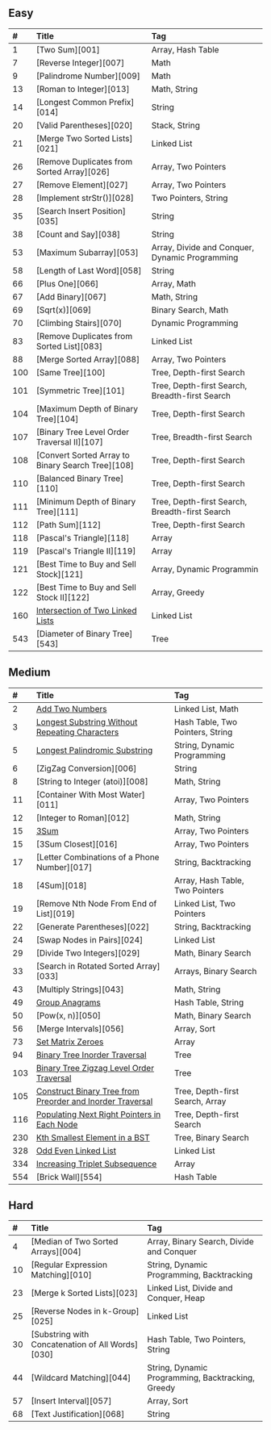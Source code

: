 ## Easy

| #    | Title                                             | Tag                                            |
| :--- | :------------------------------------------------ | :--------------------------------------------- |
| 1    | [Two Sum][001]                                    | Array, Hash Table                              |
| 7    | [Reverse Integer][007]                            | Math                                           |
| 9    | [Palindrome Number][009]                          | Math                                           |
| 13   | [Roman to Integer][013]                           | Math, String                                   |
| 14   | [Longest Common Prefix][014]                      | String                                         |
| 20   | [Valid Parentheses][020]                          | Stack, String                                  |
| 21   | [Merge Two Sorted Lists][021]                     | Linked List                                    |
| 26   | [Remove Duplicates from Sorted Array][026]        | Array, Two Pointers                            |
| 27   | [Remove Element][027]                             | Array, Two Pointers                            |
| 28   | [Implement strStr()][028]                         | Two Pointers, String                           |
| 35   | [Search Insert Position][035]                     | String                                         |
| 38   | [Count and Say][038]                              | String                                         |
| 53   | [Maximum Subarray][053]                           | Array, Divide and Conquer, Dynamic Programming |
| 58   | [Length of Last Word][058]                        | String                                         |
| 66   | [Plus One][066]                                   | Array, Math                                    |
| 67   | [Add Binary][067]                                 | Math, String                                   |
| 69   | [Sqrt(x)][069]                                    | Binary Search, Math                            |
| 70   | [Climbing Stairs][070]                            | Dynamic Programming                            |
| 83   | [Remove Duplicates from Sorted List][083]         | Linked List                                    |
| 88   | [Merge Sorted Array][088]                         | Array, Two Pointers                            |
| 100  | [Same Tree][100]                                  | Tree, Depth-first Search                       |
| 101  | [Symmetric Tree][101]                             | Tree, Depth-first Search, Breadth-first Search |
| 104  | [Maximum Depth of Binary Tree][104]               | Tree, Depth-first Search                       |
| 107  | [Binary Tree Level Order Traversal II][107]       | Tree, Breadth-first Search                     |
| 108  | [Convert Sorted Array to Binary Search Tree][108] | Tree, Depth-first Search                       |
| 110  | [Balanced Binary Tree][110]                       | Tree, Depth-first Search                       |
| 111  | [Minimum Depth of Binary Tree][111]               | Tree, Depth-first Search, Breadth-first Search |
| 112  | [Path Sum][112]                                   | Tree, Depth-first Search                       |
| 118  | [Pascal's Triangle][118]                          | Array                                          |
| 119  | [Pascal's Triangle II][119]                       | Array                                          |
| 121  | [Best Time to Buy and Sell Stock][121]            | Array, Dynamic Programmin                      |
| 122  | [Best Time to Buy and Sell Stock II][122]         | Array, Greedy                                  |
| 160  | [Intersection of Two Linked Lists][160]           | Linked List                                    |
| 543  | [Diameter of Binary Tree][543]                    | Tree                                           |


## Medium

| #    | Title                                                              | Tag                              |
| :--- | :----------------------------------------------------              | :------------------------------- |
| 2    | [Add Two Numbers][002]                                             | Linked List, Math                |
| 3    | [Longest Substring Without Repeating Characters][003]              | Hash Table, Two Pointers, String |
| 5    | [Longest Palindromic Substring][005]                               | String, Dynamic Programming      |
| 6    | [ZigZag Conversion][006]                                           | String                           |
| 8    | [String to Integer (atoi)][008]                                    | Math, String                     |
| 11   | [Container With Most Water][011]                                   | Array, Two Pointers              |
| 12   | [Integer to Roman][012]                                            | Math, String                     |
| 15   | [3Sum][015]                                                        | Array, Two Pointers              |
| 15   | [3Sum Closest][016]                                                | Array, Two Pointers              |
| 17   | [Letter Combinations of a Phone Number][017]                       | String, Backtracking             |
| 18   | [4Sum][018]                                                        | Array, Hash Table, Two Pointers  |
| 19   | [Remove Nth Node From End of List][019]                            | Linked List, Two Pointers        |
| 22   | [Generate Parentheses][022]                                        | String, Backtracking             |
| 24   | [Swap Nodes in Pairs][024]                                         | Linked List                      |
| 29   | [Divide Two Integers][029]                                         | Math, Binary Search              |
| 33   | [Search in Rotated Sorted Array][033]                              | Arrays, Binary Search            |
| 43   | [Multiply Strings][043]                                            | Math, String                     |
| 49   | [Group Anagrams][049]                                              | Hash Table, String               |
| 50   | [Pow(x, n)][050]                                                   | Math, Binary Search              |
| 56   | [Merge Intervals][056]                                             | Array, Sort                      |
| 73   | [Set Matrix Zeroes][073]                                           | Array                            |
| 94   | [Binary Tree Inorder Traversal][094]                               | Tree                             |
| 103  | [Binary Tree Zigzag Level Order Traversal][103]                    | Tree                             |
| 105  | [Construct Binary Tree from Preorder and Inorder Traversal][105]   | Tree, Depth-first Search, Array  |
| 116  | [Populating Next Right Pointers in Each Node][116]                 |Tree, Depth-first Search          |
| 230  | [Kth Smallest Element in a BST][230]                               |Tree, Binary Search               |
| 328  | [Odd Even Linked List][328]                                        | Linked List                      |
| 334  | [Increasing Triplet Subsequence][334]                              | Array                            |
| 554  | [Brick Wall][554]                                                  | Hash Table                       |


## Hard

| #    | Title                                            | Tag                                               |
| :--- | :----------------------------------------------- | :------------------------------------------------ |
| 4    | [Median of Two Sorted Arrays][004]               | Array, Binary Search, Divide and Conquer          |
| 10   | [Regular Expression Matching][010]               | String, Dynamic Programming, Backtracking         |
| 23   | [Merge k Sorted Lists][023]                      | Linked List, Divide and Conquer, Heap             |
| 25   | [Reverse Nodes in k-Group][025]                  | Linked List                                       |
| 30   | [Substring with Concatenation of All Words][030] | Hash Table, Two Pointers, String                  |
| 44   | [Wildcard Matching][044]                         | String, Dynamic Programming, Backtracking, Greedy |
| 57   | [Insert Interval][057]                           | Array, Sort                                       |
| 68   | [Text Justification][068]                        | String                                            |


[160]: src/easy/q160/README.md

[002]: src/medium/q002/README.md
[003]: src/medium/q003/README.md
[005]: src/medium/q005/README.md
[015]: src/medium/q015/README.md
[049]: src/medium/q049/README.md
[073]: src/medium/q073/README.md
[094]: src/medium/q094/README.md
[103]: src/medium/q103/README.md
[105]: src/medium/q105/README.md
[116]: src/medium/q116/README.md
[230]: src/medium/q230/README.md
[328]: src/medium/q328/README.md
[334]: src/medium/q334/README.md
